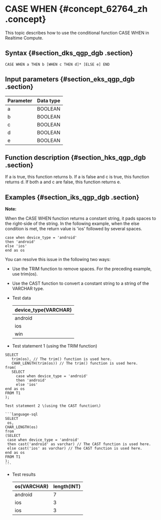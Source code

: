 # CASE WHEN {#concept_62764_zh .concept}

This topic describes how to use the conditional function CASE WHEN in Realtime Compute.

## Syntax {#section_dks_qgp_dgb .section}

```
CASE WHEN a THEN b [WHEN c THEN d]* [ELSE e] END

```

## Input parameters {#section_eks_qgp_dgb .section}

|Parameter|Data type|
|---------|---------|
|a|BOOLEAN|
|b|BOOLEAN|
|c|BOOLEAN|
|d|BOOLEAN|
|e|BOOLEAN|

## Function description {#section_hks_qgp_dgb .section}

If a is true, this function returns b. If a is false and c is true, this function returns d. If both a and c are false, this function returns e.

## Examples {#section_iks_qgp_dgb .section}

**Note:** 

When the CASE WHEN function returns a constant string, it pads spaces to the right-side of the string. In the following example, when the else condition is met, the return value is 'ios' followed by several spaces.

```
case when device_type = 'android' 
then 'android' 
else 'ios'
end as os
```

You can resolve this issue in the following two ways:

-   Use the TRIM function to remove spaces. For the preceding example, use trim\(os\).
-   Use the CAST function to convert a constant string to a string of the VARCHAR type.

-   Test data

    |device\_type\(VARCHAR\)|
    |-----------------------|
    |android|
    |ios|
    |win|

-   Test statement 1 \(using the TRIM function\)

```language-sql
SELECT 
   trim(os), // The trim() function is used here. 
   CHAR_LENGTH(trim(os)) // The trim() function is used here.
from(
   SELECT
     case when device_type = 'android'
     then 'android'
     else 'ios' 
end as os 
FROM T1
);
```

    Test statement 2 \(using the CAST function\)

    ```language-sql
    SELECT
     os, 
    CHAR_LENGTH(os) 
    from
    (SELECT 
     case when device_type = 'android'
     then cast('android' as varchar) // The CAST function is used here. 
     else cast('ios' as varchar) // The CAST function is used here. 
    end as os 
    FROM T1
    );
    ```

-   Test results

    |os\(VARCHAR\)|length\(INT\)|
    |-------------|-------------|
    |android|7|
    |ios|3|
    |ios|3|


